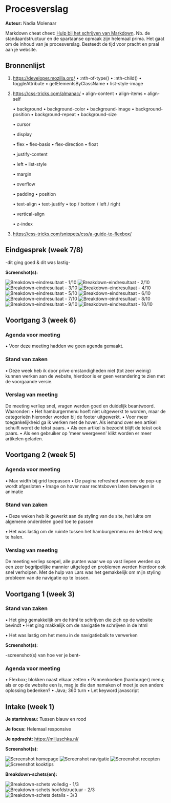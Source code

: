 # Procesverslag
**Auteur:** Nadia Molenaar

Markdown cheat cheet: [Hulp bij het schrijven van Markdown](https://github.com/adam-p/markdown-here/wiki/Markdown-Cheatsheet). Nb. de standaardstructuur en de spartaanse opmaak zijn helemaal prima. Het gaat om de inhoud van je procesverslag. Besteedt de tijd voor pracht en praal aan je website.



## Bronnenlijst
1. https://developer.mozilla.org/
      • :nth-of-type()
      • :nth-child()
      • toggleAttribute
      • getElementsByClassName
      • list-style-image 
2. https://css-tricks.com/almanac/ 
      • align-content
      • align-items
      • align-self
      
      • background
      • background-color
      • background-image
      • background-position
      • background-repeat
      • background-size
      
      • cursor
      
      • display
      
      • flex
      • flex-basis
      • flex-direction
      • float
      
      • justify-content
      
      • left
      • list-style
      
      • margin
      
      • overflow
      
      • padding
      • position
      
      • text-align
      • text-justify
      • top / bottom / left / right
      
      • vertical-align
      
      • z-index
3. https://css-tricks.com/snippets/css/a-guide-to-flexbox/

## Eindgesprek (week 7/8)

-dit ging goed & dit was lastig-

**Screenshot(s):**

![Breakdown-eindresultaat - 1/10](images/1-breakdown.jpg)
![Breakdown-eindresultaat - 2/10](images/1-breakdown.jpg)
![Breakdown-eindresultaat - 3/10](images/1-breakdown.jpg)
![Breakdown-eindresultaat - 4/10](images/1-breakdown.jpg)
![Breakdown-eindresultaat - 5/10](images/1-breakdown.jpg)
![Breakdown-eindresultaat - 6/10](images/1-breakdown.jpg)
![Breakdown-eindresultaat - 7/10](images/1-breakdown.jpg)
![Breakdown-eindresultaat - 8/10](images/1-breakdown.jpg)
![Breakdown-eindresultaat - 9/10](images/1-breakdown.jpg)
![Breakdown-eindresultaat - 10/10](images/1-breakdown.jpg)

## Voortgang 3 (week 6)

### Agenda voor meeting

  • Voor deze meeting hadden we geen agenda gemaakt. 

### Stand van zaken

  • Deze week heb ik door prive omstandigheden niet (tot zeer weinig) kunnen werken aan de website, hierdoor is er geen verandering te zien met de voorgaande versie.

### Verslag van meeting
De meeting verliep snel, vragen werden goed en duidelijk beantwoord. Waaronder:
  • Het hamburgermenu hoeft niet uitgewerkt te worden, maar de categorieën hieronder worden bij de footer uitgewerkt.
  • Voor meer toegankelijkheid ga ik werken met de hover. Als iemand over een artikel schuift wordt de tekst paars.
  • Als een artikel is bezocht blijft de tekst ook paars. 
  • Als een gebruiker op 'meer weergeven' klikt worden er meer artikelen geladen.



## Voortgang 2 (week 5)

### Agenda voor meeting

  • Max width bij grid toepassen
  • De pagina refreshed wanneer de pop-up wordt afgesloten
  • Image on hover naar rechtsboven laten bewegen in animatie

### Stand van zaken

  • Deze weken heb ik gewerkt aan de styling van de site, het lukte om algemene onderdelen goed toe te  passen
  
  • Het was lastig om de ruimte tussen het hamburgermenu en de tekst weg te halen. 

### Verslag van meeting
De meeting verliep soepel, alle punten waar we op vast liepen werden op een zeer begrijpelijke mannier uitgelegd en problemen werden hierdoor ook snel verholpen. Met de hulp van Lars was het gemakkelijk om mijn styling probleem van de navigatie op te lossen.



## Voortgang 1 (week 3)

### Stand van zaken

  • Het ging gemakkelijk om de html te schrijven die zich op de website bevindt
  • Het ging makkelijk om de navigatie te schrijven in de html
  
  • Het was lastig om het menu in de navigatiebalk te verwerken

**Screenshot(s):**

-screenshot(s) van hoe ver je bent-

### Agenda voor meeting

  • Flexbox; blokken naast elkaar zetten
  • Pannenkoeken (hamburger) menu; als er op de website een is, mag je die dan namaken of moet je een andere oplossing bedenken?
  • Java; 360 turn
  • Let keyword javascript



## Intake (week 1)

**Je startniveau:** Tussen blauw en rood

**Je focus:** Helemaal responsive

**Je opdracht:** https://miljuschka.nl/

**Screenshot(s):**

![Screenshot homepage](images/1-homepage.png)
![Screenshot navigatie](images/2-navigatie.png)
![Screenshot recepten](images/3-recepten.png)
![Screenshot kooktips](images/4-kooktips.png)

**Breakdown-schets(en):**

![Breakdown-schets volledig - 1/3](images/1-breakdown.jpg)
![Breakdown-schets hoofdstructuur - 2/3](images/2-breakdown.jpg)
![Breakdown-schets details - 3/3](images/3-breakdown.jpg)
